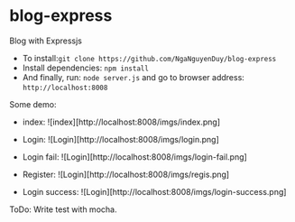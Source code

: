 blog-express
============

Blog with Expressjs

- To install:`git clone https://github.com/NgaNguyenDuy/blog-express`
- Install dependencies: `npm install`
- And finally, run: `node server.js` and go to browser address: `http://localhost:8008`

Some demo:
- index:
![index][http://localhost:8008/imgs/index.png]

- Login:
![Login][http://localhost:8008/imgs/login.png]

- Login fail:
![Login][http://localhost:8008/imgs/login-fail.png]

- Register:
![Login][http://localhost:8008/imgs/regis.png]

- Login success:
![Login][http://localhost:8008/imgs/login-success.png]

ToDo: Write test with mocha.
